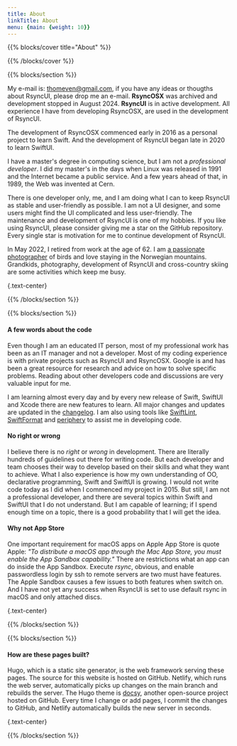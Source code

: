 ```yaml
---
title: About
linkTitle: About
menu: {main: {weight: 10}}
---
```


{{% blocks/cover title="About" %}}

{{% /blocks/cover %}}

{{% blocks/section %}}

My e-mail is: <thomeven@gmail.com>, if you have any ideas or thougths about RsyncUI, please drop me an e-mail.
**RsyncOSX** was archived and development stopped in August 2024. **RsyncUI** is in active development. All experience I
have from developing RsyncOSX, are used in the development of RsyncUI.

The development of RsyncOSX commenced early in 2016 as a personal project to learn Swift.
And the development of RsyncUI began late in 2020 to learn SwiftUI.

I have a master's degree in computing science, but I am
not a *professional developer*. I did my master's in the days when Linux was released in 1991 and the Internet became a public
service. And a few years ahead of that, in 1989, the Web was invented at Cern.

There is one developer only, me, and I am doing what I can to keep RsyncUI as stable and user-friendly as possible.
I am not a UI designer, and some users might find the UI complicated and less user-friendly.
The maintenance and development of RsyncUI is one of my hobbies. If you like using RsyncUI, please consider giving me a
star on the GitHub repository. Every single star is motivation for me to continue development of RsyncUI.

In May 2022, I retired from work at the age of 62. I am [a passionate photographer](https://photosbythomas.netlify.app/) of birds and love staying in the Norwegian mountains. Grandkids, photography, development of RsyncUI and cross-country skiing are some activities which keep me busy.

{.text-center}

{{% /blocks/section %}}

{{% blocks/section %}}

#### A few words about the code

Even though I am an educated IT person, most of my professional work has been as an IT manager and not a developer.
Most of my coding experience is with private projects such as RsyncUI and RsyncOSX. Google is and has been a great resource for
research and advice on how to solve specific problems. Reading about other developers code and discussions are very
valuable input for me.

I am learning almost every day and by every new release of Swift, SwiftUI and Xcode there are new features to learn.
All major changes and updates are updated in the [changelog](/docs/changelog/). I am also using tools
like [SwiftLint](https://github.com/realm/SwiftLint), [SwiftFormat](https://github.com/nicklockwood/SwiftFormat)
and [periphery](https://github.com/peripheryapp/periphery) to assist me in developing code.

#### No right or wrong

I believe there is no *right* or *wrong* in development. There are literally hundreds of guidelines out there for writing code.
But each developer and team chooses their way to develop based on their skills and what they want to achieve. What I also
experience is how my own understanding of OO, declarative programming, Swift and SwiftUI is growing. I would not write code
today as I did when I commenced my project in 2015. But still, I am not a professional developer, and there are several
topics within Swift and SwiftUI that I do not understand. But I am capable of learning; if I spend enough time on a topic,
there is a good probability that I will get the idea.

#### Why not App Store

One important requirement for macOS apps on Apple App Store is quote Apple:
*"To distribute a macOS app through the Mac App Store, you must enable the App Sandbox capability."*
There are restrictions what an app can do inside the App Sandbox. Execute *rsync*, obvious, and enable passwordless
login by ssh to remote servers are two must have features. The Apple Sandbox causes a few issues to both features when
switch on. And I have not yet any success when RsyncUI is set to use default rsync in macOS and only attached discs.

{.text-center}

{{% /blocks/section %}}

{{% blocks/section %}}

#### How are these pages built?

Hugo, which is a static site generator, is the web framework serving these pages. The source for this website is hosted on GitHub.
Netlify, which runs the web server, automatically picks up changes on the main branch and rebuilds the server.
The Hugo theme is [docsy](https://github.com/google/docsy), another open-source project hosted on GitHub.
Every time I change or add pages, I commit the changes to GitHub, and Netlify automatically builds the new server in seconds.

{.text-center}

{{% /blocks/section %}}
